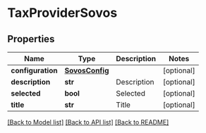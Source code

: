 # TaxProviderSovos

## Properties
Name | Type | Description | Notes
------------ | ------------- | ------------- | -------------
**configuration** | [**SovosConfig**](SovosConfig.md) |  | [optional] 
**description** | **str** | Description | [optional] 
**selected** | **bool** | Selected | [optional] 
**title** | **str** | Title | [optional] 

[[Back to Model list]](../README.md#documentation-for-models) [[Back to API list]](../README.md#documentation-for-api-endpoints) [[Back to README]](../README.md)


